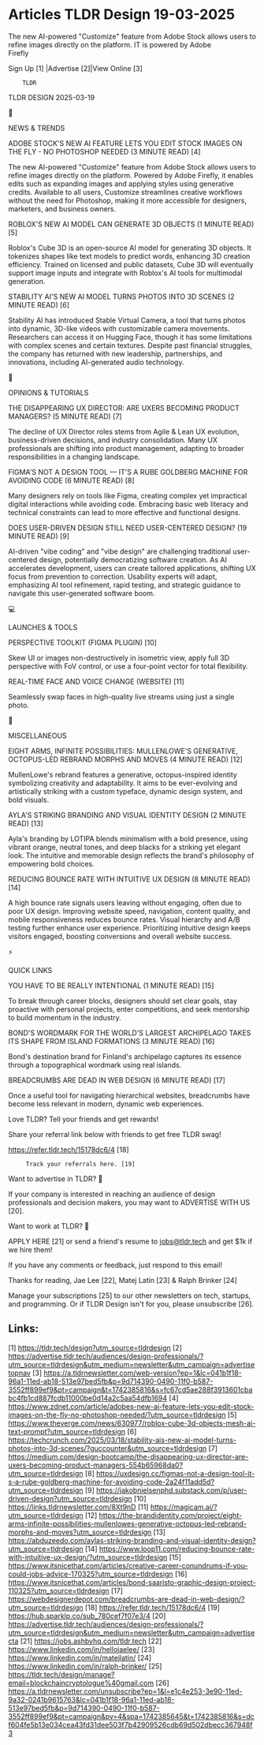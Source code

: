 # Articles TLDR Design 19-03-2025

The new AI-powered "Customize" feature from Adobe Stock allows users
to refine images directly on the platform. IT is powered by Adobe
Firefly ‌ ‌ ‌ ‌ ‌ ‌ ‌ ‌ ‌ ‌ ‌ ‌ ‌ ‌ ‌ ‌ ‌ ‌ ‌ ‌ ‌ ‌ ‌ ‌ ‌ ‌  ‌ ‌ ‌ ‌ ‌ ‌ ‌ ‌ ‌ ‌ ‌ ‌ ‌ ‌ ‌ ‌ ‌ ‌ ‌ ‌ ‌ ‌ ‌ ‌ ‌ ‌ 


 Sign Up [1] |Advertise [2]|View Online [3] 

		TLDR 

TLDR DESIGN 2025-03-19

📱 

NEWS & TRENDS

 ADOBE STOCK'S NEW AI FEATURE LETS YOU EDIT STOCK IMAGES ON THE FLY -
NO PHOTOSHOP NEEDED (3 MINUTE READ) [4] 

 The new AI-powered "Customize" feature from Adobe Stock allows users
to refine images directly on the platform. Powered by Adobe Firefly,
it enables edits such as expanding images and applying styles using
generative credits. Available to all users, Customize streamlines
creative workflows without the need for Photoshop, making it more
accessible for designers, marketers, and business owners. 

 ROBLOX'S NEW AI MODEL CAN GENERATE 3D OBJECTS (1 MINUTE READ) [5] 

 Roblox's Cube 3D is an open-source AI model for generating 3D
objects. It tokenizes shapes like text models to predict words,
enhancing 3D creation efficiency. Trained on licensed and public
datasets, Cube 3D will eventually support image inputs and integrate
with Roblox's AI tools for multimodal generation. 

 STABILITY AI'S NEW AI MODEL TURNS PHOTOS INTO 3D SCENES (2 MINUTE
READ) [6] 

 Stability AI has introduced Stable Virtual Camera, a tool that turns
photos into dynamic, 3D-like videos with customizable camera
movements. Researchers can access it on Hugging Face, though it has
some limitations with complex scenes and certain textures. Despite
past financial struggles, the company has returned with new
leadership, partnerships, and innovations, including AI-generated
audio technology. 

🚀 

OPINIONS & TUTORIALS

 THE DISAPPEARING UX DIRECTOR: ARE UXERS BECOMING PRODUCT MANAGERS? (5
MINUTE READ) [7] 

 The decline of UX Director roles stems from Agile & Lean UX
evolution, business-driven decisions, and industry consolidation. Many
UX professionals are shifting into product management, adapting to
broader responsibilities in a changing landscape. 

 FIGMA'S NOT A DESIGN TOOL — IT'S A RUBE GOLDBERG MACHINE FOR
AVOIDING CODE (6 MINUTE READ) [8] 

 Many designers rely on tools like Figma, creating complex yet
impractical digital interactions while avoiding code. Embracing basic
web literacy and technical constraints can lead to more effective and
functional designs. 

 DOES USER-DRIVEN DESIGN STILL NEED USER-CENTERED DESIGN? (19 MINUTE
READ) [9] 

 AI-driven "vibe coding" and "vibe design" are challenging traditional
user-centered design, potentially democratizing software creation. As
AI accelerates development, users can create tailored applications,
shifting UX focus from prevention to correction. Usability experts
will adapt, emphasizing AI tool refinement, rapid testing, and
strategic guidance to navigate this user-generated software boom. 

💻 

LAUNCHES & TOOLS

 PERSPECTIVE TOOLKIT (FIGMA PLUGIN) [10] 

 Skew UI or images non-destructively in isometric view, apply full 3D
perspective with FoV control, or use a four-point vector for total
flexibility. 

 REAL-TIME FACE AND VOICE CHANGE (WEBSITE) [11] 

 Seamlessly swap faces in high-quality live streams using just a
single photo. 

🎁 

MISCELLANEOUS

 EIGHT ARMS, INFINITE POSSIBILITIES: MULLENLOWE'S GENERATIVE,
OCTOPUS-LED REBRAND MORPHS AND MOVES (4 MINUTE READ) [12] 

 MullenLowe's rebrand features a generative, octopus-inspired identity
symbolizing creativity and adaptability. It aims to be ever-evolving
and artistically striking with a custom typeface, dynamic design
system, and bold visuals. 

 AYLA'S STRIKING BRANDING AND VISUAL IDENTITY DESIGN (2 MINUTE READ)
[13] 

 Ayla's branding by LOTIPA blends minimalism with a bold presence,
using vibrant orange, neutral tones, and deep blacks for a striking
yet elegant look. The intuitive and memorable design reflects the
brand's philosophy of empowering bold choices. 

 REDUCING BOUNCE RATE WITH INTUITIVE UX DESIGN (8 MINUTE READ) [14] 

 A high bounce rate signals users leaving without engaging, often due
to poor UX design. Improving website speed, navigation, content
quality, and mobile responsiveness reduces bounce rates. Visual
hierarchy and A/B testing further enhance user experience.
Prioritizing intuitive design keeps visitors engaged, boosting
conversions and overall website success. 

⚡ 

QUICK LINKS

 YOU HAVE TO BE REALLY INTENTIONAL (1 MINUTE READ) [15] 

 To break through career blocks, designers should set clear goals,
stay proactive with personal projects, enter competitions, and seek
mentorship to build momentum in the industry. 

 BOND'S WORDMARK FOR THE WORLD'S LARGEST ARCHIPELAGO TAKES ITS SHAPE
FROM ISLAND FORMATIONS (3 MINUTE READ) [16] 

 Bond's destination brand for Finland's archipelago captures its
essence through a topographical wordmark using real islands. 

 BREADCRUMBS ARE DEAD IN WEB DESIGN (6 MINUTE READ) [17] 

 Once a useful tool for navigating hierarchical websites, breadcrumbs
have become less relevant in modern, dynamic web experiences. 

Love TLDR? Tell your friends and get rewards!

 Share your referral link below with friends to get free TLDR swag! 

 https://refer.tldr.tech/15178dc6/4 [18] 

		 Track your referrals here. [19] 

Want to advertise in TLDR? 📰

 If your company is interested in reaching an audience of design
professionals and decision makers, you may want to ADVERTISE WITH US
[20]. 

Want to work at TLDR? 💼

 APPLY HERE [21] or send a friend's resume to jobs@tldr.tech and get
$1k if we hire them! 

 If you have any comments or feedback, just respond to this email! 

Thanks for reading, 
Jae Lee [22], Matej Latin [23] & Ralph Brinker [24] 

 Manage your subscriptions [25] to our other newsletters on tech,
startups, and programming. Or if TLDR Design isn't for you, please
unsubscribe [26]. 

 

Links:
------
[1] https://tldr.tech/design?utm_source=tldrdesign
[2] https://advertise.tldr.tech/audiences/design-professionals/?utm_source=tldrdesign&utm_medium=newsletter&utm_campaign=advertisetopnav
[3] https://a.tldrnewsletter.com/web-version?ep=1&lc=041b1f18-96a1-11ed-ab18-513e97bed5fb&p=9d714390-0490-11f0-b587-3552ff899ef9&pt=campaign&t=1742385816&s=fc67cd5ae288f3913601cbabc4fb1cd887fcdb11000be0d14a2c5aa54dfb1694
[4] https://www.zdnet.com/article/adobes-new-ai-feature-lets-you-edit-stock-images-on-the-fly-no-photoshop-needed/?utm_source=tldrdesign
[5] https://www.theverge.com/news/630977/roblox-cube-3d-objects-mesh-ai-text-prompt?utm_source=tldrdesign
[6] https://techcrunch.com/2025/03/18/stability-ais-new-ai-model-turns-photos-into-3d-scenes/?guccounter&utm_source=tldrdesign
[7] https://medium.com/design-bootcamp/the-disappearing-ux-director-are-uxers-becoming-product-managers-554b65968da0?utm_source=tldrdesign
[8] https://uxdesign.cc/figmas-not-a-design-tool-it-s-a-rube-goldberg-machine-for-avoiding-code-2a24f11add5d?utm_source=tldrdesign
[9] https://jakobnielsenphd.substack.com/p/user-driven-design?utm_source=tldrdesign
[10] https://links.tldrnewsletter.com/8Xt9nD
[11] https://magicam.ai/?utm_source=tldrdesign
[12] https://the-brandidentity.com/project/eight-arms-infinite-possibilities-mullenlowes-generative-octopus-led-rebrand-morphs-and-moves?utm_source=tldrdesign
[13] https://abduzeedo.com/aylas-striking-branding-and-visual-identity-design?utm_source=tldrdesign
[14] https://www.loop11.com/reducing-bounce-rate-with-intuitive-ux-design/?utm_source=tldrdesign
[15] https://www.itsnicethat.com/articles/creative-career-conundrums-if-you-could-jobs-advice-170325?utm_source=tldrdesign
[16] https://www.itsnicethat.com/articles/bond-saaristo-graphic-design-project-110325?utm_source=tldrdesign
[17] https://webdesignerdepot.com/breadcrumbs-are-dead-in-web-design/?utm_source=tldrdesign
[18] https://refer.tldr.tech/15178dc6/4
[19] https://hub.sparklp.co/sub_780cef7f07e3/4
[20] https://advertise.tldr.tech/audiences/design-professionals/?utm_source=tldrdesign&utm_medium=newsletter&utm_campaign=advertisecta
[21] https://jobs.ashbyhq.com/tldr.tech
[22] https://www.linkedin.com/in/hellojaelee/
[23] https://www.linkedin.com/in/matejlatin/
[24] https://www.linkedin.com/in/ralph-brinker/
[25] https://tldr.tech/design/manage?email=blockchaincryptologue%40gmail.com
[26] https://a.tldrnewsletter.com/unsubscribe?ep=1&l=e1c4e253-3e90-11ed-9a32-0241b9615763&lc=041b1f18-96a1-11ed-ab18-513e97bed5fb&p=9d714390-0490-11f0-b587-3552ff899ef9&pt=campaign&pv=4&spa=1742385645&t=1742385816&s=dcf604fe5b13e034cea43fd31dee503f7b42909526cdb69d502dbecc367948f3